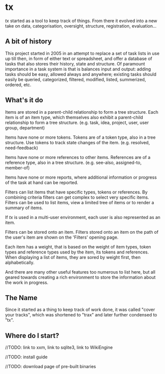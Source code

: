tx
==
_tx_ started as a tool to keep track of things. From there it evolved into a new take on data, categorisation, oversight, structure, registration, evaluation...

A bit of history
----------------
This project started in 2005 in an attempt to replace a set of task lists in use up till then, in form of either text or spreadsheet, and offer a database of tasks that also stores their history, state and structure. Of paramount importance in a task system is that is balances input and output: adding tasks should be easy, allowed always and anywhere; existing tasks should easily be queried, categorized, filtered, modified, listed, summerized, ordered, etc.

What's it do
------------

Items are stored in a parent-child relationship to form a tree structure. Each item is of an item type, which themselves also exhibit a parent-child relationship to form a tree structure. (e.g. task, idea, project, user, user group, department)

Items have none or more tokens. Tokens are of a token type, also in a tree structure. Use tokens to track state changes of the item. (e.g. resolved, need-feedback)

Items have none or more references to other items. References are of a reference type, also in a tree structure. (e.g. see-also, assigned-to, member-of)

Items have none or more reports, where additional information or progress of the task at hand can be reported.

Filters can list items that have specific types, tokens or references. By combining criteria filters can get complex to select very specific items. Filters can be used to list items, view a limited tree of items or to render a summary of items.

If _tx_ is used in a multi-user environment, each user is also represented as an item.

Filters can be stored onto an item. Filters stored onto an item on the path of the user's item are shown on the 'Filters' opening page.

Each item has a weight, that is based on the weight of item types, token types and reference types used by the item, its tokens and references. When displaying a list of items, they are sored by weight first, then alphabetically.

And there are many other useful features too numerous to list here, but all geared towards creating a rich environment to store the information about the work in progress.

The Name
--------

Since it started as a thing to keep track of work done, it was called "cover your tracks", which was shortened to "trax" and later further condensed to "tx".

Where do I start?
-----------------

//TODO: link to xxm, link to sqlite3, link to WikiEngine

//TODO: install guide

//TODO: download page of pre-built binaries
